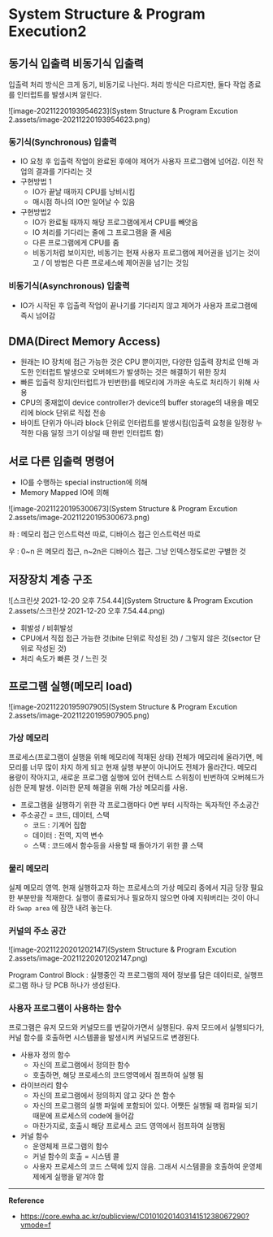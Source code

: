 # System Structure & Program Execution2



## 동기식 입출력 비동기식 입출력

입출력 처리 방식은 크게 동기, 비동기로 나뉜다. 처리 방식은 다르지만, 둘다 작업 종료를 인터럽트를 발생시켜 알린다.

![image-20211220193954623](System Structure & Program Excution 2.assets/image-20211220193954623.png)

### 동기식(Synchronous) 입출력

- IO 요청 후 입출력 작업이 완료된 후에야 제어가 사용자 프로그램에 넘어감. 이전 작업의 결과를 기다리는 것
- 구현방법 1
  - IO가 끝날 때까지 CPU를 낭비시킴
  - 매시점 하나의 IO만 일어날 수 있음
- 구현방법2
  - IO가 완료될 때까지 해당 프로그램에게서 CPU를 빼앗음
  - IO 처리를 기다리는 줄에 그 프로그램을 줄 세움
  - 다른 프로그램에게 CPU를 줌
  - 비동기처럼 보이지만, 비동기는 현재 사용자 프로그램에 제어권을 넘기는 것이고 / 이 방법은 다른 프로세스에 제어권을 넘기는 것임



### 비동기식(Asynchronous) 입출력

- IO가 시작된 후 입출력 작업이 끝나기를 기다리지 않고 제어가 사용자 프로그램에 즉시 넘어감





## DMA(Direct Memory Access)

- 원래는 IO 장치에 접근 가능한 것은 CPU 뿐이지만, 다양한 입출력 장치로 인해 과도한 인터럽트 발생으로 오버헤드가 발생하는 것은 해결하기 위한 장치
- 빠른 입출력 장치(인터럽트가 빈번한)를 메모리에 가까운 속도로 처리하기 위해 사용
- CPU의 중재없이 device controller가 device의 buffer storage의 내용을 메모리에 block 단위로 직접 전송
- 바이트 단위가 아니라 block 단위로 인터럽트를 발생시킴(입출력 요청을 일정량 누적한 다음 일정 크기 이상일 때 한번 인터럽트 함)





## 서로 다른 입출력 명령어

- IO를 수행하는 special instruction에 의해
- Memory Mapped IO에 의해

![image-20211220195300673](System Structure & Program Excution 2.assets/image-20211220195300673.png)

좌 : 메모리 접근 인스트럭션 따로, 디바이스 접근 인스트럭션 따로

우 : 0~n 은 메모리 접근, n~2n은 디바이스 접근. 그냥 인덱스정도로만 구별한 것





## 저장장치 계층 구조

![스크린샷 2021-12-20 오후 7.54.44](System Structure & Program Excution 2.assets/스크린샷 2021-12-20 오후 7.54.44.png)

- 휘발성 / 비휘발성
- CPU에서 직접 접근 가능한 것(bite 단위로 작성된 것) / 그렇지 않은 것(sector 단위로 작성된 것)
- 처리 속도가 빠른 것 / 느린 것



## 프로그램 실행(메모리 load)

![image-20211220195907905](System Structure & Program Excution 2.assets/image-20211220195907905.png)



### 가상 메모리

프로세스(프로그램이 실행을 위해 메모리에 적재된 상태) 전체가 메모리에 올라가면, 메모리를 너무 많이 차지 하게 되고 현재 실행 부분이 아니어도 전체가 올라간다. 메모리 용량이 작아지고, 새로운 프로그램 실행에 있어 컨텍스트 스위칭이 빈번하여 오버헤드가 심한 문제 발생. 이러한 문제 해결을 위해 가상 메모리를 사용.

- 프로그램을 실행하기 위한 각 프로그램마다 0번 부터 시작하는 독자적인 주소공간
- 주소공간 = 코드, 데이터, 스택
  - 코드 : 기계어 집합
  - 데이터 : 전역, 지역 변수
  - 스택 : 코드에서 함수등을 사용할 때 돌아가기 위한 콜 스택



### 물리 메모리

실제 메모리 영역. 현재 실행하고자 하는 프로세스의 가상 메모리 중에서 지금 당장 필요한 부분만을 적재한다. 실행이 종료되거나 필요하지 않으면 아예 지워버리는 것이 아니라 `Swap area` 에 잠깐 내려 놓는다.



### 커널의 주소 공간

![image-20211220201202147](System Structure & Program Excution 2.assets/image-20211220201202147.png)

Program Control Block : 실행중인 각 프로그램의 제어 정보를 담은 데이터로, 실행프로그램 하나 당 PCB 하나가 생성된다.



### 사용자 프로그램이 사용하는 함수

프로그램은 유저 모드와 커널모드를 번갈아가면서 실행된다. 유저 모드에서 실행되다가, 커널 함수를 호출하면 시스템콜을 발생시켜 커널모드로 변경된다.

- 사용자 정의 함수
  - 자신의 프로그램에서 정의한 함수
  - 호출하면, 해당 프로세스의 코드영역에서 점프하여 실행 됨
- 라이브러리 함수
  - 자신의 프로그램에서 정의하지 않고 갖다 쓴 함수
  - 자신의 프로그램의 실행 파일에 포함되어 있다. 어쨋든 실행될 때 컴파일 되기 때문에 프로세스의 code에 들어감
  - 마찬가지로, 호출시 해당 프로세스 코드 영역에서 점프하여 실행됨
- 커널 함수
  - 운영체제 프로그램의 함수
  - 커널 함수의 호출  = 시스템 콜
  - 사용자 프로세스의 코드 스택에 있지 않음. 그래서 시스템콜을 호출하여 운영체제에게 실행을 맡겨야 함



____

**Reference**

- https://core.ewha.ac.kr/publicview/C0101020140314151238067290?vmode=f